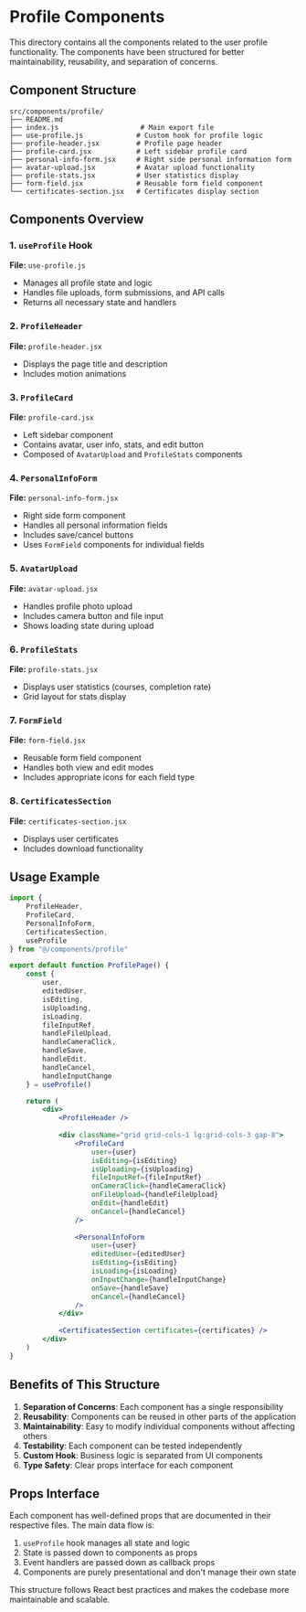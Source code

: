 # Profile Components

This directory contains all the components related to the user profile functionality. The components have been structured for better maintainability, reusability, and separation of concerns.

## Component Structure

```
src/components/profile/
├── README.md
├── index.js                    # Main export file
├── use-profile.js             # Custom hook for profile logic
├── profile-header.jsx         # Profile page header
├── profile-card.jsx           # Left sidebar profile card
├── personal-info-form.jsx     # Right side personal information form
├── avatar-upload.jsx          # Avatar upload functionality
├── profile-stats.jsx          # User statistics display
├── form-field.jsx             # Reusable form field component
└── certificates-section.jsx   # Certificates display section
```

## Components Overview

### 1. `useProfile` Hook
**File:** `use-profile.js`
- Manages all profile state and logic
- Handles file uploads, form submissions, and API calls
- Returns all necessary state and handlers

### 2. `ProfileHeader`
**File:** `profile-header.jsx`
- Displays the page title and description
- Includes motion animations

### 3. `ProfileCard`
**File:** `profile-card.jsx`
- Left sidebar component
- Contains avatar, user info, stats, and edit button
- Composed of `AvatarUpload` and `ProfileStats` components

### 4. `PersonalInfoForm`
**File:** `personal-info-form.jsx`
- Right side form component
- Handles all personal information fields
- Includes save/cancel buttons
- Uses `FormField` components for individual fields

### 5. `AvatarUpload`
**File:** `avatar-upload.jsx`
- Handles profile photo upload
- Includes camera button and file input
- Shows loading state during upload

### 6. `ProfileStats`
**File:** `profile-stats.jsx`
- Displays user statistics (courses, completion rate)
- Grid layout for stats display

### 7. `FormField`
**File:** `form-field.jsx`
- Reusable form field component
- Handles both view and edit modes
- Includes appropriate icons for each field type

### 8. `CertificatesSection`
**File:** `certificates-section.jsx`
- Displays user certificates
- Includes download functionality

## Usage Example

```jsx
import {
    ProfileHeader,
    ProfileCard,
    PersonalInfoForm,
    CertificatesSection,
    useProfile
} from "@/components/profile"

export default function ProfilePage() {
    const {
        user,
        editedUser,
        isEditing,
        isUploading,
        isLoading,
        fileInputRef,
        handleFileUpload,
        handleCameraClick,
        handleSave,
        handleEdit,
        handleCancel,
        handleInputChange
    } = useProfile()

    return (
        <div>
            <ProfileHeader />
            
            <div className="grid grid-cols-1 lg:grid-cols-3 gap-8">
                <ProfileCard
                    user={user}
                    isEditing={isEditing}
                    isUploading={isUploading}
                    fileInputRef={fileInputRef}
                    onCameraClick={handleCameraClick}
                    onFileUpload={handleFileUpload}
                    onEdit={handleEdit}
                    onCancel={handleCancel}
                />
                
                <PersonalInfoForm
                    user={user}
                    editedUser={editedUser}
                    isEditing={isEditing}
                    isLoading={isLoading}
                    onInputChange={handleInputChange}
                    onSave={handleSave}
                    onCancel={handleCancel}
                />
            </div>
            
            <CertificatesSection certificates={certificates} />
        </div>
    )
}
```

## Benefits of This Structure

1. **Separation of Concerns**: Each component has a single responsibility
2. **Reusability**: Components can be reused in other parts of the application
3. **Maintainability**: Easy to modify individual components without affecting others
4. **Testability**: Each component can be tested independently
5. **Custom Hook**: Business logic is separated from UI components
6. **Type Safety**: Clear props interface for each component

## Props Interface

Each component has well-defined props that are documented in their respective files. The main data flow is:

1. `useProfile` hook manages all state and logic
2. State is passed down to components as props
3. Event handlers are passed down as callback props
4. Components are purely presentational and don't manage their own state

This structure follows React best practices and makes the codebase more maintainable and scalable.
